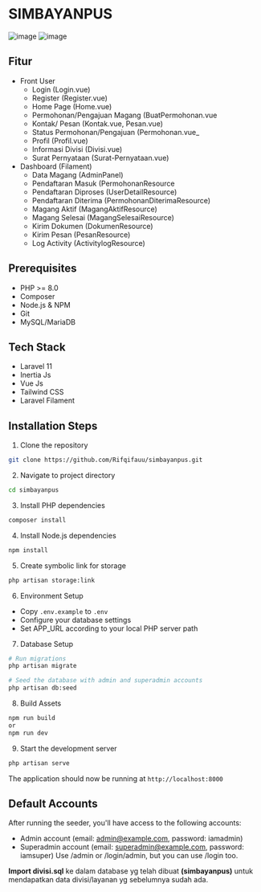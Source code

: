 # SIMBAYANPUS
![image](https://github.com/user-attachments/assets/5ba899f9-baa6-4dae-9ce5-44b930ac980f)
![image](https://github.com/user-attachments/assets/c8303b02-49b6-4b10-a8b7-e319fb0c926a)


## Fitur
- Front User
    - Login (Login.vue)
    - Register (Register.vue)
    - Home Page (Home.vue)
    - Permohonan/Pengajuan Magang (BuatPermohonan.vue
    - Kontak/ Pesan (Kontak.vue, Pesan.vue)
    - Status Permohonan/Pengajuan (Permohonan.vue_
    - Profil (Profil.vue)
    - Informasi Divisi (Divisi.vue)
    - Surat Pernyataan (Surat-Pernyataan.vue)
- Dashboard (Filament)
    - Data Magang (AdminPanel)
    - Pendaftaran Masuk (PermohonanResource
    - Pendaftaran Diproses (UserDetailResource)
    - Pendaftaran Diterima (PermohonanDiterimaResource)
    - Magang Aktif (MagangAktifResource)
    - Magang Selesai (MagangSelesaiResource)
    - Kirim Dokumen (DokumenResource)
    - Kirim Pesan (PesanResource)
    - Log Activity (ActivitylogResource)

## Prerequisites
- PHP >= 8.0
- Composer
- Node.js & NPM
- Git
- MySQL/MariaDB
## Tech Stack
- Laravel 11
- Inertia Js
- Vue Js
- Tailwind CSS
- Laravel Filament
## Installation Steps

1. Clone the repository
```bash
git clone https://github.com/Rifqifauu/simbayanpus.git
```

2. Navigate to project directory
```bash
cd simbayanpus
```

3. Install PHP dependencies
```bash
composer install
```

4. Install Node.js dependencies
```bash
npm install
```

5. Create symbolic link for storage
```bash
php artisan storage:link
```

6. Environment Setup
- Copy `.env.example` to `.env`
- Configure your database settings
- Set APP_URL according to your local PHP server path

7. Database Setup
```bash
# Run migrations
php artisan migrate

# Seed the database with admin and superadmin accounts
php artisan db:seed
```

8. Build Assets
```bash
npm run build
or
npm run dev
```

9. Start the development server
```bash
php artisan serve
```

The application should now be running at `http://localhost:8000`

## Default Accounts
After running the seeder, you'll have access to the following accounts:
- Admin account (email: admin@example.com, password: iamadmin)
- Superadmin account (email: superadmin@example.com, password: iamsuper)
Use /admin or /login/admin, but you can use /login too.

**Import divisi.sql** ke dalam database yg telah dibuat **(simbayanpus)** untuk mendapatkan data divisi/layanan yg sebelumnya sudah ada.
